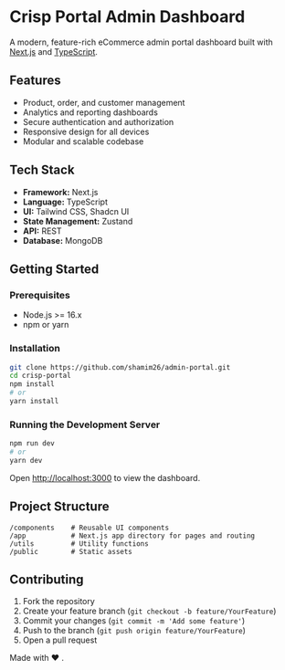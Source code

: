 # Crisp Portal Admin Dashboard

A modern, feature-rich eCommerce admin portal dashboard built with [Next.js](https://nextjs.org/) and [TypeScript](https://www.typescriptlang.org/).

## Features

- Product, order, and customer management
- Analytics and reporting dashboards
- Secure authentication and authorization
- Responsive design for all devices
- Modular and scalable codebase

## Tech Stack

- **Framework:** Next.js
- **Language:** TypeScript
- **UI:** Tailwind CSS, Shadcn UI
- **State Management:** Zustand
- **API:** REST
- **Database:** MongoDB

## Getting Started

### Prerequisites

- Node.js >= 16.x
- npm or yarn

### Installation

```bash
git clone https://github.com/shamim26/admin-portal.git
cd crisp-portal
npm install
# or
yarn install
```

### Running the Development Server

```bash
npm run dev
# or
yarn dev
```

Open [http://localhost:3000](http://localhost:3000) to view the dashboard.

## Project Structure

```
/components    # Reusable UI components
/app           # Next.js app directory for pages and routing
/utils         # Utility functions
/public        # Static assets
```

## Contributing

1. Fork the repository
2. Create your feature branch (`git checkout -b feature/YourFeature`)
3. Commit your changes (`git commit -m 'Add some feature'`)
4. Push to the branch (`git push origin feature/YourFeature`)
5. Open a pull request

Made with ❤️ .

